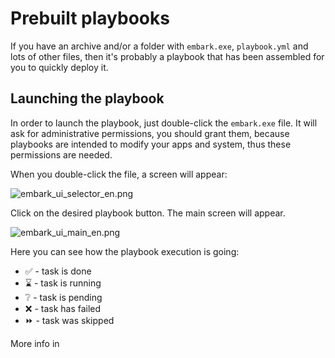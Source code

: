 # Prebuilt playbooks

If you have an archive and/or a folder with `embark.exe`, `playbook.yml` and
lots of other files, then it's probably a playbook that has been assembled
for you to quickly deploy it.


## Launching the playbook

In order to launch the playbook, just double-click the `embark.exe` file.
It will ask for administrative permissions, you should grant them, because
playbooks are intended to modify your apps and system, thus these permissions
are needed.

When you double-click the file, a screen will appear:

![embark_ui_selector_en.png](embark_ui_selector_en.png)

Click on the desired playbook button. The main screen will appear.

![embark_ui_main_en.png](embark_ui_main_en.png)

Here you can see how the playbook execution is going:
- ✅ - task is done
- ⌛ - task is running
- ❔ - task is pending
- ❌ - task has failed
- ⏩ - task was skipped

More info in [](UI-mode-usage.md)
